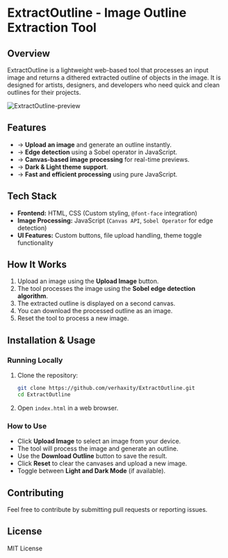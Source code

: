 # ExtractOutline - Image Outline Extraction Tool

## Overview
ExtractOutline is a lightweight web-based tool that processes an input image and returns a dithered extracted outline of objects in the image. It is designed for artists, designers, and developers who need quick and clean outlines for their projects.


![ExtractOutline-preview](https://github.com/user-attachments/assets/965e0da6-21cb-4bb7-946a-5719311c2bca)



## Features
- ->  **Upload an image** and generate an outline instantly.
- ->  **Edge detection** using a Sobel operator in JavaScript.
- ->  **Canvas-based image processing** for real-time previews.
- ->  **Dark & Light theme support**.
- ->  **Fast and efficient processing** using pure JavaScript.

## Tech Stack
- **Frontend:** HTML, CSS (Custom styling, `@font-face` integration)
- **Image Processing:** JavaScript (`Canvas API`, `Sobel Operator` for edge detection)
- **UI Features:** Custom buttons, file upload handling, theme toggle functionality

## How It Works
1. Upload an image using the **Upload Image** button.
2. The tool processes the image using the **Sobel edge detection algorithm**.
3. The extracted outline is displayed on a second canvas.
4. You can download the processed outline as an image.
5. Reset the tool to process a new image.

## Installation & Usage
### Running Locally
1. Clone the repository:
   ```bash
   git clone https://github.com/verhaxity/ExtractOutline.git
   cd ExtractOutline
   ```
2. Open `index.html` in a web browser.

### How to Use
- Click **Upload Image** to select an image from your device.
- The tool will process the image and generate an outline.
- Use the **Download Outline** button to save the result.
- Click **Reset** to clear the canvases and upload a new image.
- Toggle between **Light and Dark Mode** (if available).

## Contributing
Feel free to contribute by submitting pull requests or reporting issues.

## License
MIT License

